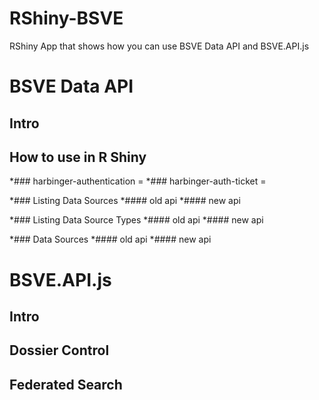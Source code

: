 # RShiny-BSVE
RShiny App that shows how you can use BSVE Data API and BSVE.API.js

# BSVE Data API
## Intro
	
##	How to use in R Shiny
*### harbinger-authentication = <token> 
*### harbinger-auth-ticket = <authTicket>
		
*### Listing Data Sources 
	*#### old api
	*#### new api

*### Listing Data Source Types
	*#### old api
	*#### new api

*### Data Sources
	*#### old api
	*#### new api
	
	
# BSVE.API.js
## Intro
## Dossier Control
## Federated Search
